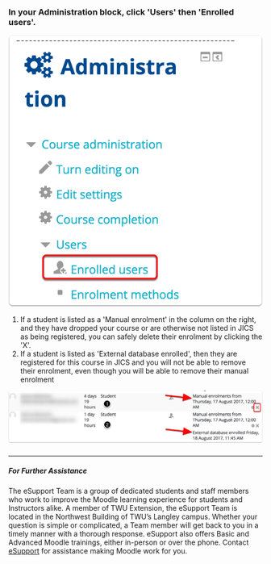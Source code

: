 ### In your Administration block, click 'Users' then 'Enrolled users'. 


![](/assets/in-your-administration-block--click--users--then--enrolled-users-.png)



1. If a student is listed as a 'Manual enrolment' in the column on the right, and they have dropped your course or are otherwise not listed in 
   JICS
    as being registered, you can safely delete their enrolment by clicking the 'X'.
2. If a student is listed as 'External database enrolled', then they are registered for this course in 
   JICS
    and you will not be able to remove their enrolment, even though you will be able to remove their manual enrolment


![](/assets/92b392bb-86fd-467f-8213-10cea9bb63fc.png)

##### 
---
##### For Further Assistance

The eSupport Team is a group of dedicated students and staff members who work to improve the Moodle learning experience for students and Instructors alike. A member of TWU Extension, the eSupport Team is located in the Northwest Building of TWU’s Langley campus. Whether your question is simple or complicated, a Team member will get back to you in a timely manner with a thorough response. eSupport also offers Basic and Advanced Moodle trainings, either in-person or over the phone. Contact [eSupport](https://trinitywestern.teamdynamix.com/TDClient/Requests/ServiceDet?ID=16141) for assistance making Moodle work for you.

